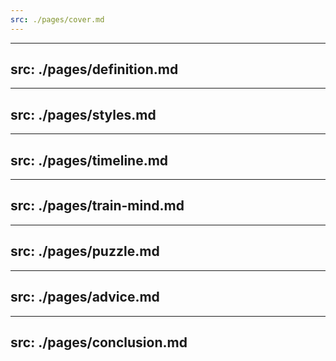 ```yaml
---
src: ./pages/cover.md
---
```


---
src: ./pages/definition.md
---

---
src: ./pages/styles.md
---

---
src: ./pages/timeline.md
---

---
src: ./pages/train-mind.md
---

---
src: ./pages/puzzle.md
---

---
src: ./pages/advice.md
---

---
src: ./pages/conclusion.md
---